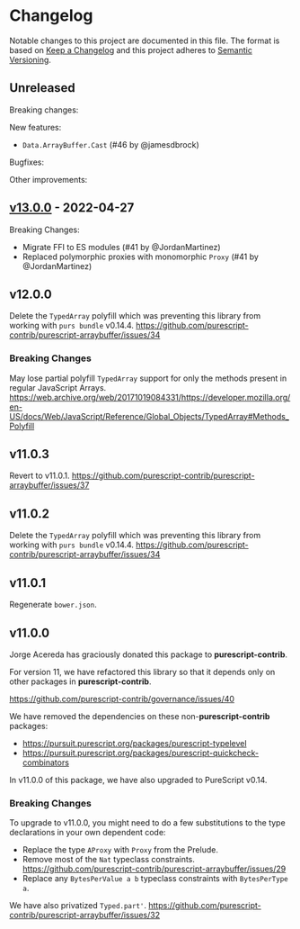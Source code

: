 # Changelog

Notable changes to this project are documented in this file. The format is based on [Keep a Changelog](https://keepachangelog.com/en/1.0.0/) and this project adheres to [Semantic Versioning](https://semver.org/spec/v2.0.0.html).

## Unreleased

Breaking changes:

New features:

- `Data.ArrayBuffer.Cast` (#46 by @jamesdbrock)

Bugfixes:

Other improvements:

## [v13.0.0](https://github.com/purescript-contrib/purescript-arraybuffer/releases/tag/v13.0.0) - 2022-04-27

Breaking Changes:
- Migrate FFI to ES modules (#41 by @JordanMartinez)
- Replaced polymorphic proxies with monomorphic `Proxy` (#41 by @JordanMartinez)

## v12.0.0

Delete the `TypedArray` polyfill which was preventing this
library from working with `purs bundle` v0.14.4.
https://github.com/purescript-contrib/purescript-arraybuffer/issues/34

### Breaking Changes

May lose partial polyfill `TypedArray` support for only the methods present
in regular JavaScript Arrays.
https://web.archive.org/web/20171019084331/https://developer.mozilla.org/en-US/docs/Web/JavaScript/Reference/Global_Objects/TypedArray#Methods_Polyfill

## v11.0.3

Revert to v11.0.1.
https://github.com/purescript-contrib/purescript-arraybuffer/issues/37

## v11.0.2

Delete the `TypedArray` polyfill which was preventing this
library from working with `purs bundle` v0.14.4.
https://github.com/purescript-contrib/purescript-arraybuffer/issues/34

## v11.0.1

Regenerate `bower.json`.

## v11.0.0

Jorge Acereda has graciously donated this package to __purescript-contrib__.

For version 11, we have refactored this library so that it depends only on
other packages in __purescript-contrib__.

https://github.com/purescript-contrib/governance/issues/40

We have removed the dependencies on these non-__purescript-contrib__ packages:

* https://pursuit.purescript.org/packages/purescript-typelevel
* https://pursuit.purescript.org/packages/purescript-quickcheck-combinators

In v11.0.0 of this package, we have also upgraded to PureScript v0.14.

### Breaking Changes

To upgrade to v11.0.0, you might need to do a few substitutions
to the type declarations in your own dependent code:

* Replace the type `AProxy` with `Proxy` from the Prelude.
* Remove most of the `Nat` typeclass constraints. https://github.com/purescript-contrib/purescript-arraybuffer/issues/29
* Replace any `BytesPerValue a b` typeclass constraints with `BytesPerType a`.

We have also privatized `Typed.part'`. https://github.com/purescript-contrib/purescript-arraybuffer/issues/32

